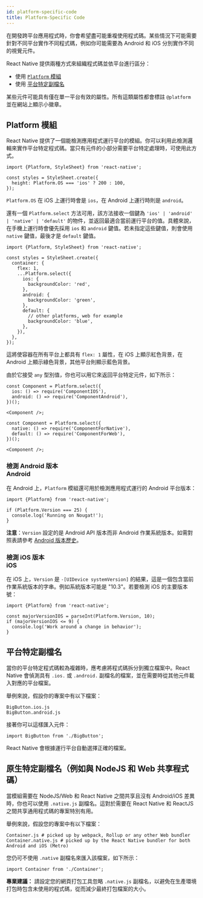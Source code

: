 ```yaml
---
id: platform-specific-code
title: Platform-Specific Code
---
```


在開發跨平台應用程式時，你會希望盡可能重複使用程式碼。某些情況下可能需要針對不同平台實作不同程式碼，例如你可能需要為 Android 和 iOS 分別實作不同的視覺元件。

React Native 提供兩種方式來組織程式碼並依平台進行區分：

- 使用 [`Platform` 模組](platform-specific-code.md#platform-module)
- 使用 [平台特定副檔名](platform-specific-code.md#platform-specific-extensions)

某些元件可能具有僅在單一平台有效的屬性。所有這類屬性都會標註 `@platform` 並在網站上顯示小徽章。

## Platform 模組

React Native 提供了一個能檢測應用程式運行平台的模組。你可以利用此檢測邏輯來實作平台特定程式碼。當只有元件的小部分需要平台特定處理時，可使用此方式。

```tsx
import {Platform, StyleSheet} from 'react-native';

const styles = StyleSheet.create({
  height: Platform.OS === 'ios' ? 200 : 100,
});
```

`Platform.OS` 在 iOS 上運行時會是 `ios`，在 Android 上運行時則是 `android`。

還有一個 `Platform.select` 方法可用，該方法接收一個鍵為 `'ios' | 'android' | 'native' | 'default'` 的物件，並返回最適合當前運行平台的值。具體來說，在手機上運行時會優先採用 `ios` 和 `android` 鍵值。若未指定這些鍵值，則會使用 `native` 鍵值，最後才是 `default` 鍵值。

```tsx
import {Platform, StyleSheet} from 'react-native';

const styles = StyleSheet.create({
  container: {
    flex: 1,
    ...Platform.select({
      ios: {
        backgroundColor: 'red',
      },
      android: {
        backgroundColor: 'green',
      },
      default: {
        // other platforms, web for example
        backgroundColor: 'blue',
      },
    }),
  },
});
```

這將使容器在所有平台上都具有 `flex: 1` 屬性，在 iOS 上顯示紅色背景，在 Android 上顯示綠色背景，其他平台則顯示藍色背景。

由於它接受 `any` 型別值，你也可以用它來返回平台特定元件，如下所示：

```tsx
const Component = Platform.select({
  ios: () => require('ComponentIOS'),
  android: () => require('ComponentAndroid'),
})();

<Component />;
```

```tsx
const Component = Platform.select({
  native: () => require('ComponentForNative'),
  default: () => require('ComponentForWeb'),
})();

<Component />;
```

### 檢測 Android 版本 <div class="label android" title="此部分與 Android 平台相關">Android</div>

在 Android 上，`Platform` 模組還可用於檢測應用程式運行的 Android 平台版本：

```tsx
import {Platform} from 'react-native';

if (Platform.Version === 25) {
  console.log('Running on Nougat!');
}
```

**注意**：`Version` 設定的是 Android API 版本而非 Android 作業系統版本。如需對照表請參考 [Android 版本歷史](https://en.wikipedia.org/wiki/Android_version_history#Overview)。

### 檢測 iOS 版本 <div class="label ios" title="此部分與 iOS 平台相關">iOS</div>

在 iOS 上，`Version` 是 `-[UIDevice systemVersion]` 的結果，這是一個包含當前作業系統版本的字串。例如系統版本可能是 "10.3"。若要檢測 iOS 的主要版本號：

```tsx
import {Platform} from 'react-native';

const majorVersionIOS = parseInt(Platform.Version, 10);
if (majorVersionIOS <= 9) {
  console.log('Work around a change in behavior');
}
```

## 平台特定副檔名

當你的平台特定程式碼較為複雜時，應考慮將程式碼拆分到獨立檔案中。React Native 會偵測具有 `.ios.` 或 `.android.` 副檔名的檔案，並在需要時從其他元件載入對應的平台檔案。

舉例來說，假設你的專案中有以下檔案：

```shell
BigButton.ios.js
BigButton.android.js
```

接著你可以這樣匯入元件：

```tsx
import BigButton from './BigButton';
```

React Native 會根據運行平台自動選擇正確的檔案。

## 原生特定副檔名（例如與 NodeJS 和 Web 共享程式碼）

當模組需要在 NodeJS/Web 和 React Native 之間共享且沒有 Android/iOS 差異時，你也可以使用 `.native.js` 副檔名。這對於需要在 React Native 和 ReactJS 之間共享通用程式碼的專案特別有用。

舉例來說，假設您的專案中有以下檔案：

```shell
Container.js # picked up by webpack, Rollup or any other Web bundler
Container.native.js # picked up by the React Native bundler for both Android and iOS (Metro)
```

您仍可不使用 `.native` 副檔名來匯入該檔案，如下所示：

```tsx
import Container from './Container';
```

**專業建議：** 請設定您的網頁打包工具忽略 `.native.js` 副檔名，以避免在生產環境打包時包含未使用的程式碼，從而減少最終打包檔案的大小。